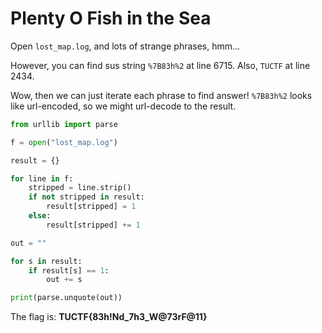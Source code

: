 # Plenty O Fish in the Sea

Open `lost_map.log`, and lots of strange phrases, hmm...

However, you can find sus string `%7B83h%2` at line 6715.
Also, `TUCTF` at line 2434.

Wow, then we can just iterate each phrase to find answer!
`%7B83h%2` looks like url-encoded, so we might url-decode to the result.

```python
from urllib import parse

f = open("lost_map.log")

result = {}

for line in f:
    stripped = line.strip()
    if not stripped in result:
        result[stripped] = 1
    else:
        result[stripped] += 1

out = ""

for s in result:
    if result[s] == 1:
        out += s

print(parse.unquote(out))
```

The flag is: **TUCTF{83h!Nd_7h3_W@73rF@11}**
